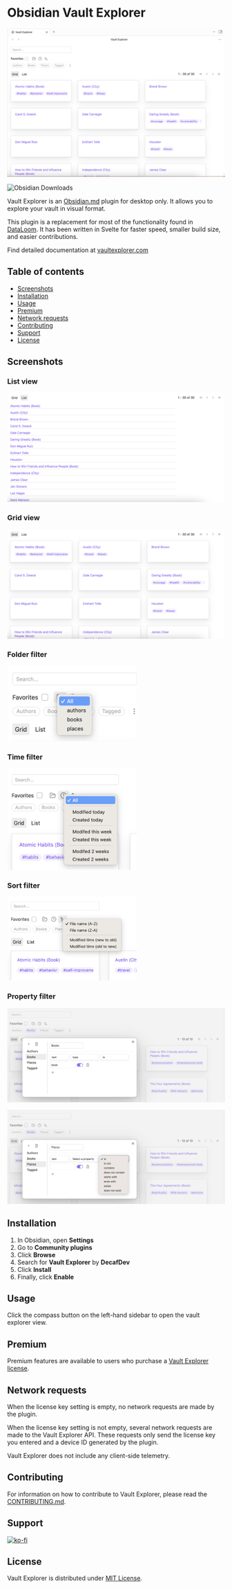 # Obsidian Vault Explorer

![](/readme/cover.png)

![Obsidian Downloads](https://img.shields.io/badge/dynamic/json?logo=obsidian&color=%23483699&label=downloads&query=%24%5B%22vault-explorer%22%5D.downloads&url=https%3A%2F%2Fraw.githubusercontent.com%2Fobsidianmd%2Fobsidian-releases%2Fmaster%2Fcommunity-plugin-stats.json)

Vault Explorer is an [Obsidian.md](https://obsidian.md) plugin for desktop only. It allows you to explore your vault in visual format.

This plugin is a replacement for most of the functionality found in [DataLoom](https://github.com/decaf-dev/obsidian-dataloom). It has been written in Svelte for faster speed, smaller build size, and easier contributions.

Find detailed documentation at [vaultexplorer.com](https://vaultexplorer.com)

## Table of contents

-   [Screenshots](#screenshots)
-   [Installation](#installation)
-   [Usage](#usage)
-   [Premium](#premium)
-   [Network requests](#network-requests)
-   [Contributing](#contributing)
-   [Support](#support)
-   [License](#license)

## Screenshots

### List view

![](/readme/feature-list.png)

### Grid view

![](/readme/feature-grid.png)

### Folder filter

<img src="readme/feature-folder-filter.png" width="300">

### Time filter

<img src="readme/feature-time-filter.png" width="300">

### Sort filter

<img src="readme/feature-sort-filter.png" width="300">

### Property filter

![](/readme/feat-property-filter.png)

![](/readme/feature-property-filter2.png)

## Installation

1. In Obsidian, open **Settings**
2. Go to **Community plugins**
3. Click **Browse**
4. Search for **Vault Explorer** by **DecafDev**
5. Click **Install**
6. Finally, click **Enable**

## Usage

Click the compass button on the left-hand sidebar to open the vault explorer view.

## Premium

Premium features are available to users who purchase a [Vault Explorer license](https://vaultexplorer.com/docs/premium/).

## Network requests

When the license key setting is empty, no network requests are made by the plugin.

When the license key setting is not empty, several network requests are made to the Vault Explorer API. These requests only send the license key you entered and a device ID generated by the plugin.

Vault Explorer does not include any client-side telemetry.

## Contributing

For information on how to contribute to Vault Explorer, please read the [CONTRIBUTING.md](CONTRIBUTING.md).

## Support

[![ko-fi](https://ko-fi.com/img/githubbutton_sm.svg)](https://ko-fi.com/P5P5YNX0Y)

## License

Vault Explorer is distributed under [MIT License](https://github.com/decaf-dev/obsidian-vault-explorer/blob/master/LICENSE).
